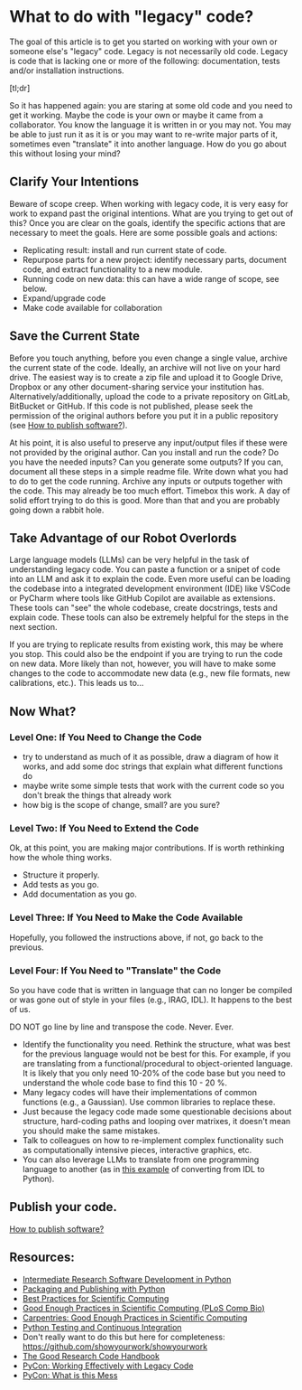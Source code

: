 # What to do with "legacy" code?

The goal of this article is to get you started on working with your own or someone else's "legacy" code. Legacy is not necessarily old code. Legacy is code that is lacking one or more of the following: documentation, tests and/or installation instructions.

[tl;dr]

So it has happened again: you are staring at some old code and you need to get it working. Maybe the code is your own or maybe it came from a collaborator.
You know the language it is written in or you may not. You may be able to just run it as it is or you may want to re-write major parts of it, sometimes even "translate" it into another language. How do you go about this without losing your mind?

## Clarify Your Intentions

Beware of scope creep. When working with legacy code, it is very easy for work to expand past the original intentions. What are you trying to get out of this? Once you are clear on the goals, identify the specific actions that are necessary to meet the goals. Here are some possible goals and actions:

- Replicating result: install and run current state of code.
- Repurpose parts for a new project: identify necessary parts, document code, and extract functionality to a new module.
- Running code on new data: this can have a wide range of scope, see below.
- Expand/upgrade code
- Make code available for collaboration

## Save the Current State

Before you touch anything, before you even change a single value, archive the current state of the code. Ideally, an archive will not live on your hard drive.
The easiest way is to create a zip file and upload it to Google Drive, Dropbox or any other document-sharing service your institution has. Alternatively/additionally,
upload the code to a private repository on GitLab, BitBucket or GitHub. If this code is not published, please seek the permission of the original authors
before you put it in a public repository (see [How to publish software?](https://github.com/mpi-astronomy/FAQ/blob/main/publishing/how-to-publish-software.md)).

At his point, it is also useful to preserve any input/output files if these were not provided by the original author. Can you install and run the code? Do you have the needed inputs? Can you generate some outputs? If you can, document all these steps in a simple readme file. Write down what you had to do to get the code running. Archive any inputs or outputs together with the code. This may already be too much effort. Timebox this work. A day of solid effort trying to do this is good. More than that and you are probably going down a rabbit hole.

## Take Advantage of our Robot Overlords

Large language models (LLMs) can be very helpful in the task of understanding legacy code. You can paste a function or a snipet of code into an LLM and ask it to explain the code. Even more useful can be loading the codebase into a integrated development environment (IDE) like VSCode or PyCharm where tools like GitHub Copilot are available as extensions. These tools can "see" the whole codebase, create docstrings, tests and explain code. These tools can also be extremely helpful for the steps in the next section.

If you are trying to replicate results from existing work, this may be where you stop. This could also be the endpoint if you are trying to run the code on new data. More likely than not, however, you will have to make some changes to the code to accommodate new data (e.g., new file formats, new calibrations, etc.). This leads us to...

## Now What?

### Level One: If You Need to Change the Code

- try to understand as much of it as possible, draw a diagram of how it works, and add some doc strings that explain what different functions do
- maybe write some simple tests that work with the current code so you don't break the things that already work
- how big is the scope of change, small? are you sure?

### Level Two: If You Need to Extend the Code

Ok, at this point, you are making major contributions. If is worth rethinking how the whole thing works.

- Structure it properly.
- Add tests as you go.
- Add documentation as you go.

### Level Three: If You Need to Make the Code Available

Hopefully, you followed the instructions above, if not, go back to the previous.

### Level Four: If You Need to "Translate" the Code

So you have code that is written in language that can no longer be compiled or was gone out of style in your files (e.g., IRAG, IDL). It happens to the best of us.

DO NOT go line by line and transpose the code. Never. Ever.

- Identify the functionality you need. Rethink the structure, what was best for the previous language would not be best for this. For example, if you are translating from a functional/procedural to object-oriented language. It is likely that you only need 10-20% of the code base but you need to understand the whole code base to find this 10 - 20 %.
- Many legacy codes will have their implementations of common functions (e.g., a Gaussian). Use common libraries to replace these.
- Just because the legacy code made some questionable decisions about structure, hard-coding paths and looping over matrixes, it doesn't mean you should make the same mistakes.
- Talk to colleagues on how to re-implement complex functionality such as computationally intensive pieces, interactive graphics, etc.
- You can also leverage LLMs to translate from one programming language to another (as in [this example](https://youtu.be/jXu_-edmMzc?si=6IdWK4YXA9ASelTu) of converting from IDL to Python). 

## Publish your code.

[How to publish software?](https://github.com/mpi-astronomy/FAQ/blob/main/publishing/how-to-publish-software.md)

## Resources:

- [Intermediate Research Software Development in Python](https://carpentries-incubator.github.io/python-intermediate-development/)
- [Packaging and Publishing with Python](https://carpentries-incubator.github.io/python-packaging-publishing/)
- [Best Practices for Scientific Computing](https://journals.plos.org/plosbiology/article?id=10.1371/journal.pbio.1001745)
- [Good Enough Practices in Scientific Computing (PLoS Comp Bio)](https://journals.plos.org/ploscompbiol/article?id=10.1371/journal.pcbi.1005510)
- [Carpentries: Good Enough Practices in Scientific Computing](https://carpentries-incubator.github.io/good-enough-practices/index.html)
- [Python Testing and Continuous Integration](https://carpentries-incubator.github.io/python-testing/)
- Don't really want to do this but here for completeness: https://github.com/showyourwork/showyourwork
- [The Good Research Code Handbook](https://goodresearch.dev/index.html)
- [PyCon: Working Effectively with Legacy Code](https://www.youtube.com/watch?v=RMt43wyg-zg)
- [PyCon: What is this Mess](https://www.youtube.com/watch?v=LDdUuoI_lIg)

